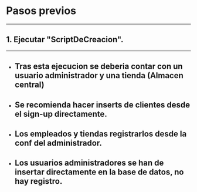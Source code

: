 # Pasos previos 
---

## 1. Ejecutar "ScriptDeCreacion".
---
 - ## Tras esta ejecucion se deberia contar con un usuario administrador y una tienda (Almacen central)
 - ## Se recomienda hacer inserts de clientes desde el sign-up directamente.
 - ## Los empleados y tiendas registrarlos desde la conf del administrador.
 - ## Los usuarios administradores se han de insertar directamente en la base de datos, no hay registro.
 

